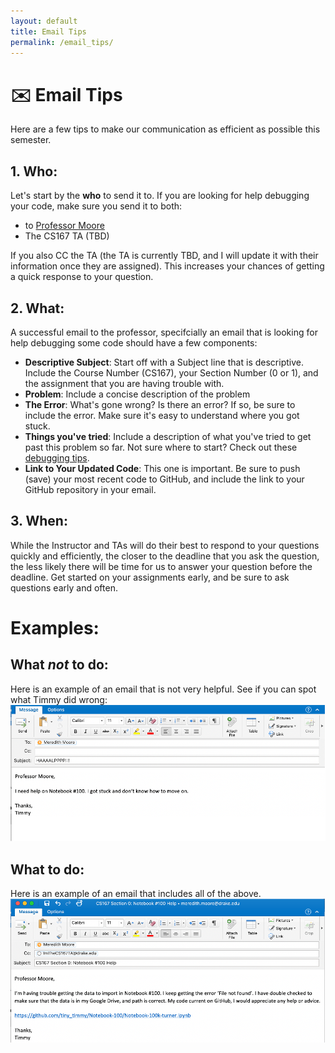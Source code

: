 ```yaml
---
layout: default
title: Email Tips
permalink: /email_tips/
---
```


# ✉️ Email Tips 

Here are a few tips to make our communication as efficient as possible this semester.

## 1. Who:
Let's start by the **who** to send it to. If you are looking for help debugging your code, make sure you send it to both:
- to [Professor Moore](mailto:meredith.moore@drake.edu)
- The CS167 TA (TBD)


If you also CC the TA (the TA is currently TBD, and I will update it with their information once they are assigned). This increases your chances of getting a 
quick response to your question. 

## 2. What: 
A successful email to the professor, specifcially an email that is looking for help debugging some code should have a few components:
- **Descriptive Subject**: Start off with a Subject line that is descriptive. Include the Course Number (CS167), your Section Number (0 or 1), and the assignment that you are having trouble with.
- **Problem**: Include a concise description of the problem 
- **The Error**: What's gone wrong? Is there an error? If so, be sure to include the error. Make sure it's easy to understand where you got stuck.
- **Things you've tried**: Include a description of what you've tried to get past this problem so far. Not sure where to start? Check out these [debugging tips](/debugging_tips/).
- **Link to Your Updated Code**: This one is important. Be sure to push (save) your most recent code to GitHub, and include the link to your GitHub repository in your email. 

## 3. When:
While the Instructor and TAs will do their best to respond to your questions quickly and efficiently, the closer to the deadline that you ask the question, 
the less likely there will be time for us to answer your question before the deadline. Get started on your assignments early, and be sure to ask questions early and often.

# Examples:

## What _not_ to do:
Here is an example of an email that is not very helpful. See if you can spot what Timmy did wrong:
![A screenshot of an email that does not meet the guidelines above](_assets/bad_email.png)


## What to do:
Here is an example of an email that includes all of the above. 
![A screenshot of an email that meets the above guidelines](_assets/good_email.png)

